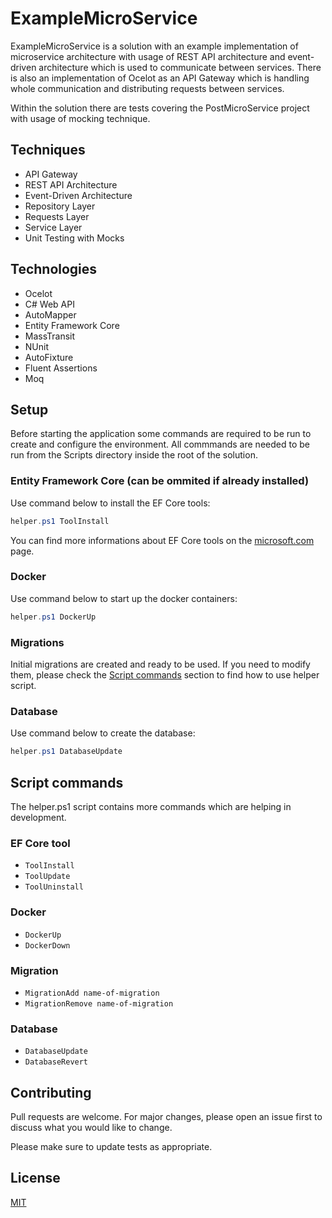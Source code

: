 # ExampleMicroService

ExampleMicroService is a solution with an example implementation of microservice architecture with usage of REST API architecture and event-driven architecture which is used to communicate between services. There is also an implementation of Ocelot as an API Gateway which is handling whole communication and distributing requests between services.

Within the solution there are tests covering the PostMicroService project with usage of mocking technique.

## Techniques
- API Gateway
- REST API Architecture
- Event-Driven Architecture
- Repository Layer
- Requests Layer
- Service Layer
- Unit Testing with Mocks

## Technologies
- Ocelot
- C# Web API
- AutoMapper
- Entity Framework Core
- MassTransit
- NUnit
- AutoFixture
- Fluent Assertions
- Moq

## Setup

Before starting the application some commands are required to be run to create and configure the environment. All commmands are needed to be run from the Scripts directory inside the root of the solution.

### Entity Framework Core (can be ommited if already installed)

Use command below to install the EF Core tools:

```powershell
helper.ps1 ToolInstall
```

You can find more informations about EF Core tools on the [microsoft.com](https://learn.microsoft.com/en-us/ef/core/cli/dotnet) page.

### Docker

Use command below to start up the docker containers:

```powershell
helper.ps1 DockerUp
```

### Migrations

Initial migrations are created and ready to be used. If you need to modify them, please check the [Script commands](#script-commands) section to find how to use helper script.

### Database

Use command below to create the database:

```powershell
helper.ps1 DatabaseUpdate
```

## Script commands

The helper.ps1 script contains more commands which are helping in development.

### EF Core tool
- `ToolInstall`
- `ToolUpdate`
- `ToolUninstall`

### Docker
- `DockerUp`
- `DockerDown`

### Migration
- `MigrationAdd name-of-migration`
- `MigrationRemove name-of-migration`

### Database
- `DatabaseUpdate`
- `DatabaseRevert`

## Contributing

Pull requests are welcome. For major changes, please open an issue first to discuss what you would like to change.

Please make sure to update tests as appropriate.

## License

[MIT](https://choosealicense.com/licenses/mit/)